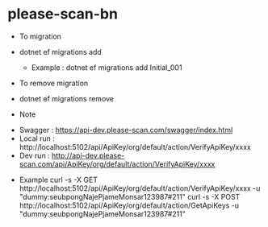 # please-scan-bn

* To migration
- dotnet ef migrations add <xxxx>
  - Example : dotnet ef migrations add Initial_001

* To remove migration
- dotnet ef migrations remove

* Note
- Swagger : https://api-dev.please-scan.com/swagger/index.html
- Local run : http://localhost:5102/api/ApiKey/org/default/action/VerifyApiKey/xxxx
- Dev run   : http://api-dev.please-scan.com/api/ApiKey/org/default/action/VerifyApiKey/xxxx

* Example
curl -s -X GET http://localhost:5102/api/ApiKey/org/default/action/VerifyApiKey/xxxx -u "dummy:seubpongNajePjameMonsar123987#211"
curl -s -X POST http://localhost:5102/api/ApiKey/org/default/action/GetApiKeys -u "dummy:seubpongNajePjameMonsar123987#211"
